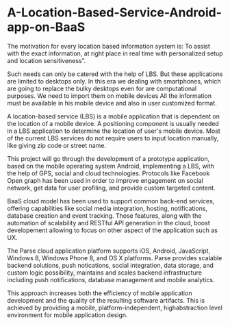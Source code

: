 # A-Location-Based-Service-Android-app-on-BaaS
The motivation for every location based information system is:
To assist with the exact information, at right place in real time with
personalized setup and location sensitiveness”.

Such needs can only be catered with the help of LBS. But these applications
are limited to desktops only. In this era we dealing with smartphones, which
are going to replace the bulky desktops even for are computational purposes.
We need to import them on mobile devices All the information must be
available in his mobile device and also in user customized format.

A location-based service (LBS) is a mobile application that is dependent on
the location of a mobile device. A positioning component is usually needed in
a LBS application to determine the location of user's mobile device. Most of
the current LBS services do not require users to input location manually, like
giving zip code or street name.

This project will go through the development of a prototype application, based
on the mobile operating system Android, implementing a LBS, with the help
of GPS, social and cloud technologies.
Protocols like Facebook Open graph has been used in order to improve
engagement on social network, get data for user profiling, and provide custom
targeted content.

BaaS cloud model has been used to support common back-end services,
offering capabilities like social media integration, hosting, notifications,
database creation and event tracking. Those features, along with the
automation of scalability and RESTful API generation in the cloud, boost
developement allowing to focus on other aspect of the application such as UX.

The Parse cloud application platform supports iOS, Android, JavaScript,
Windows 8, Windows Phone 8, and OS X platforms. Parse provides scalable
backend solutions, push notications, social integration, data storage, and
custom logic possibility, maintains and scales backend infrastructure including
push notifications, database management and mobile analytics.

This approach increases both the efficiency of mobile application development
and the quality of the resulting software artifacts.
This is achieved by providing a mobile, platform-independent, highabstraction
level environment for mobile application design.

